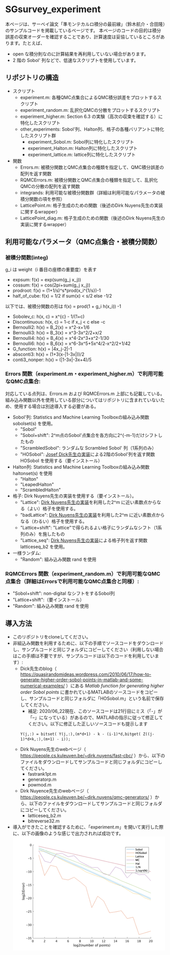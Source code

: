 # SGsurvey_experiment
本ページは、サーベイ論文「準モンテカルロ積分の最前線」（鈴木航介・合田隆）のサンプルコードを掲載しているページです。
本ページのコードの目的は積分誤差の収束オーダーを確認することであり、計算速度は妥協しているところがあります。たとえば、
- open な積分則なのに計算結果を再利用していない場合があります。
- 2 階の Sobol' 列などで、低速なスクリプトを使用しています。

## リポジトリの構造
- スクリプト
	- experiment.m: 各種QMC点集合によるQMC積分誤差をプロットするスクリプト
	- experiment_random.m: 乱択化QMCの分散をプロットするスクリプト
	- experiment_higher.m: Section 6.3 の実験（高次の収束を確認する）に特化したスクリプト
	- other_experiments: Sobol'列、Halton列、格子の各種バリアントに特化したスクリプト群
		- experiment_Sobol.m: Sobol列に特化したスクリプト
		- experiment_Halton.m: Halton列に特化したスクリプト
		- experiment_lattice.m: lattice列に特化したスクリプト
- 関数
	- Errors.m: 被積分関数とQMC点集合の種類を指定して、QMC積分誤差の配列を返す関数
	- RQMCErrors.m: 被積分関数とQMC点集合の種類を指定して、乱択化QMCの分散の配列を返す関数
	- integrands: 利用可能な被積分関数群（詳細は利用可能なパラメータの被積分関数の項を参照）
	- LatticePoint.m: 格子生成のための関数（後述のDirk Nuyens先生の実装に関するwrapper）
	- LatticePoint_diag.m: 格子生成のための関数（後述のDirk Nuyens先生の実装に関するwrapper）

## 利用可能なパラメータ（QMC点集合・被積分関数）
### 被積分関数(integ)
g_i は weight（i 番目の座標の重要度）を表す

- expsum: f(x) = exp(sum(g_j x_j))
- cossum: f(x) = cos(2pi+sum(g_j x_j))
- prodroot: f(x) = (1+1/s)^s*prod(x_i^{1/s})-1
- half_of_cube: f(x) =  1/2 if sum(x) < s/2 else -1/2

以下では、被積分関数の形は f(x) = prod(1 + g_i h(x_i)) -1 
- Sobolev_c: h(x, c) = x^{c} - 1/(1+c)
- Discontinuous: h(x, c) = 1-c if x_j < c else -c
- Bernoulli2: h(x) = B_2(x) = x^2-x+1/6
- Bernoulli3: h(x) = B_3(x) = x^3-3x^2/2+x/2
- Bernoulli4: h(x) = B_4(x) = x^4-2x^3+x^2-1/30 
- Bernoulli6: h(x) = B_6(x) = x^6-3x^5+5x^4/2-x^2/2+1/42
- G_function: h(x) = |4x_j-2|-1
- absconti3: h(x) = (1+3(x-|1-3x|))/2
- conti3_nonper: h(x) = (|1-3x|-3x+4)/5 


### Errors 関数（experiment.m・experiment_higher.m）で利用可能なQMC点集合:
対応している点列は、Errors.m および RQMCErrors.m 上部にも記載している。組み込み関数以外を使用している部分についてはリポジトリに含まれていないため、使用する場合は別途導入する必要がある。
- Sobol'列: Statistics and Machine Learning Toolboxの組み込み関数 sobolset(s) を使用。
	- "Sobol" 
	- "Sobol+shift": 2^m点のSobol'点集合を各方向に2^{-m-1}だけシフトしたもの
	- "ScrambledSobol": ランダムな Scrambled Sobol' 列（1系列のみ）
	- "HOSobol": [Josef Dick先生の実装](https://quasirandomideas.wordpress.com/2010/06/17/how-to-generate-higher-order-sobol-points-in-matlab-and-some-numerical-examples/)による2階のSobol'列を返す関数 HOSobol を使用する（要インストール）
- Halton列: Statistics and Machine Learning Toolboxの組み込み関数 haltonset(s) を使用
	- "Halton"
	- "LeapedHalton"
	- "ScrambledHalton"
- 格子: Dirk Nuyens先生の実装を使用する（要インストール）。
	- "Lattice": [Dirk Nuyens先生の実装](https://people.cs.kuleuven.be/~dirk.nuyens/fast-cbc/)を利用した2^m に近い素数点からなる（よい）格子を使用する。
	- "badLattice": [Dirk Nuyens先生の実装](https://people.cs.kuleuven.be/~dirk.nuyens/fast-cbc/)を利用した2^m に近い素数点からなる（わるい）格子を使用する。
	- "Lattice+shift": "Lattice"で得られるよい格子にランダムなシフト（1系列のみ）を施したもの
	- "Lattice_seq": [Dirk Nuyens先生の実装](https://people.cs.kuleuven.be/~dirk.nuyens/qmc-generators/)による格子列を返す関数 latticeseq_b2 を使用。
- 一様ランダム:
	- "Random": 組み込み関数 rand を使用

### RQMCErrors 関数（experiment_random.m）で利用可能なQMC点集合（詳細はErrorsで利用可能なQMC点集合と同様）:
- "Sobol+shift": non-digital なシフトをするSobol列
- "Lattice+shift":（要インストール）
- "Random": 組み込み関数 rand を使用

## 導入方法
- このリポジトリをcloneしてください。
- 非組込み関数を利用するために、以下の手順でソースコードをダウンロードし、サンプルコードと同じフォルダにコピーしてください（利用しない場合はこの手順は不要ですが、サンプルコードは以下のコードを利用しています）:
	- Dick先生のblog（ https://quasirandomideas.wordpress.com/2010/06/17/how-to-generate-higher-order-sobol-points-in-matlab-and-some-numerical-examples/ ）にある *Matlab function for generating higher order Sobol points* に書かれているMATLABのソースコードをコピーし、サンプルコードと同じフォルダに「HOSobol.m」という名前で保存してください。
		- 補足: 2020/06_22現在、このソースコードは21行目にミス（「-」が「–」になっている）があるので、MATLABの指示に従って修正してください。以下に修正した正しいソースコードも提示します
		```
		Y(j,:) = bitset( Y(j,:),(m*d+1) - k - (i-1)*d,bitget( Z((j-1)*d+k,:),(m+1) - i));
		```
	- Dirk Nuyens先生のwebページ（ https://people.cs.kuleuven.be/~dirk.nuyens/fast-cbc/ ）から、以下のファイルをダウンロードしてサンプルコードと同じフォルダにコピーしてください。
		- fastrank1pt.m
		- generatorp.m
		- powmod.m
	- Dirk Nuyence先生のwebページ（ https://people.cs.kuleuven.be/~dirk.nuyens/qmc-generators/ ）から、以下のファイルをダウンロードしてサンプルコードと同じフォルダにコピーしてください。
		- latticeseq_b2.m
		- bitreverse32.m
- 導入ができたことを確認するために、「experiment.m」を開いて実行した際に、以下の画像のような感じで出力されれば成功です。
![experimt.mの実行例](./experiment_sample.png)

